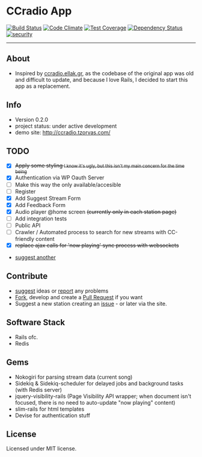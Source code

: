 # CCradio App

[![Build Status](https://travis-ci.org/atzorvas/ccradio.svg)](https://travis-ci.org/atzorvas/ccradio) [![Code Climate](https://codeclimate.com/github/atzorvas/ccradio/badges/gpa.svg)](https://codeclimate.com/github/atzorvas/ccradio) [![Test Coverage](https://codeclimate.com/github/atzorvas/ccradio/badges/coverage.svg)](https://codeclimate.com/github/atzorvas/ccradio/coverage) [![Dependency Status](https://gemnasium.com/atzorvas/ccradio.svg)](https://gemnasium.com/atzorvas/ccradio) [![security](https://hakiri.io/github/atzorvas/ccradio/master.svg)](https://hakiri.io/github/atzorvas/ccradio/master)

---

## About
- Inspired by [ccradio.ellak.gr](https://ccradio.ellak.gr/), as the codebase of the original app was old and difficult to update, and because I love Rails, I decided to start this app as a replacement.

## Info
- Version 0.2.0
- project status: under active development
- demo site: http://ccradio.tzorvas.com/

## TODO
- [x] <s>Apply some styling <small>I know it's ugly, but this isn't my main concern for the time being</small></s>
- [x] Authentication via WP Oauth Server
 - [ ] Make this way the only available/accesible
 - [ ] Register
- [x] Add Suggest Stream Form
- [x] Add Feedback Form
- [x] Audio player @home screen <s>(currently only in each station page)</s>
- [ ] Add integration tests
- [ ] Public API
- [ ] Crawler / Automated process to search for new streams with CC-friendly content
- [x] <s>replace ajax calls for 'now playing' sync process with websockets</s>
- [suggest another](https://github.com/atzorvas/ccradio/issues/new)

## Contribute
- [suggest](https://github.com/atzorvas/ccradio/issues/new) ideas or [report](https://github.com/atzorvas/ccradio/issues/new) any problems
- [Fork](https://github.com/atzorvas/ccradio/edit/master/README.md#fork-destination-box), develop and create a [Pull Request](https://github.com/atzorvas/ccradio/compare) if you want
- Suggest a new station creating an [issue](https://github.com/atzorvas/ccradio/issues/new) - or later via the site.

## Software Stack
- Rails ofc.
- Redis

## Gems
- Nokogiri for parsing stream data (current song)
- Sidekiq & Sidekiq-scheduler for delayed jobs and background tasks (with Redis server)
- jquery-visibility-rails (Page Visibility API wrapper; when document isn't focused, there is no need to auto-update "now playing" content)
- slim-rails for html templates
- Devise for authentication stuff

## License
Licensed under MIT license.
